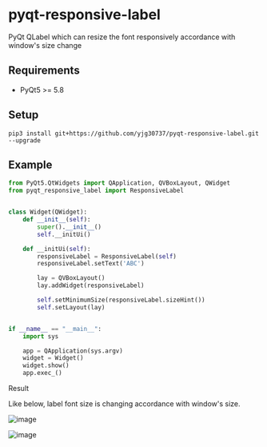 # pyqt-responsive-label
PyQt QLabel which can resize the font responsively accordance with window's size change

## Requirements
* PyQt5 >= 5.8

## Setup
`pip3 install git+https://github.com/yjg30737/pyqt-responsive-label.git --upgrade`

## Example
```python
from PyQt5.QtWidgets import QApplication, QVBoxLayout, QWidget
from pyqt_responsive_label import ResponsiveLabel


class Widget(QWidget):
    def __init__(self):
        super().__init__()
        self.__initUi()

    def __initUi(self):
        responsiveLabel = ResponsiveLabel(self)
        responsiveLabel.setText('ABC')

        lay = QVBoxLayout()
        lay.addWidget(responsiveLabel)

        self.setMinimumSize(responsiveLabel.sizeHint())
        self.setLayout(lay)


if __name__ == "__main__":
    import sys

    app = QApplication(sys.argv)
    widget = Widget()
    widget.show()
    app.exec_()
```

Result

Like below, label font size is changing accordance with window's size.

![image](https://user-images.githubusercontent.com/55078043/163919017-31d6ae6b-329a-414e-ad37-a09dee778faf.png)

![image](https://user-images.githubusercontent.com/55078043/163919028-c718a549-71bf-4581-8f28-19c6a36719fc.png)




